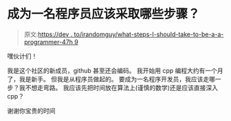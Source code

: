 # 成为一名程序员应该采取哪些步骤？

> 原文:[https://dev . to/irandomguy/what-steps-I-should-take-to-be-a-a-programmer-47h 9](https://dev.to/irandomguy/what-steps-should-i-take-to-become-a-programmer-47h9)

嘿伙计们！

我是这个社区的新成员，github 甚至还会编码。
我开始用 cpp 编程大约有一个月了，我是新手。
但我是从程序员做起的。
要成为一名程序开发员，我应该走哪一步？我不想走弯路。
我应该先把时间放在算法上(谨慎的数学)还是应该直接深入 cpp？

谢谢你宝贵的时间